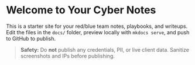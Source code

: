 # Welcome to Your Cyber Notes

This is a starter site for your red/blue team notes, playbooks, and writeups.
Edit the files in the `docs/` folder, preview locally with `mkdocs serve`, and push to GitHub to publish.

> **Safety:** Do **not** publish any credentials, PII, or live client data. Sanitize screenshots and IPs before publishing.
